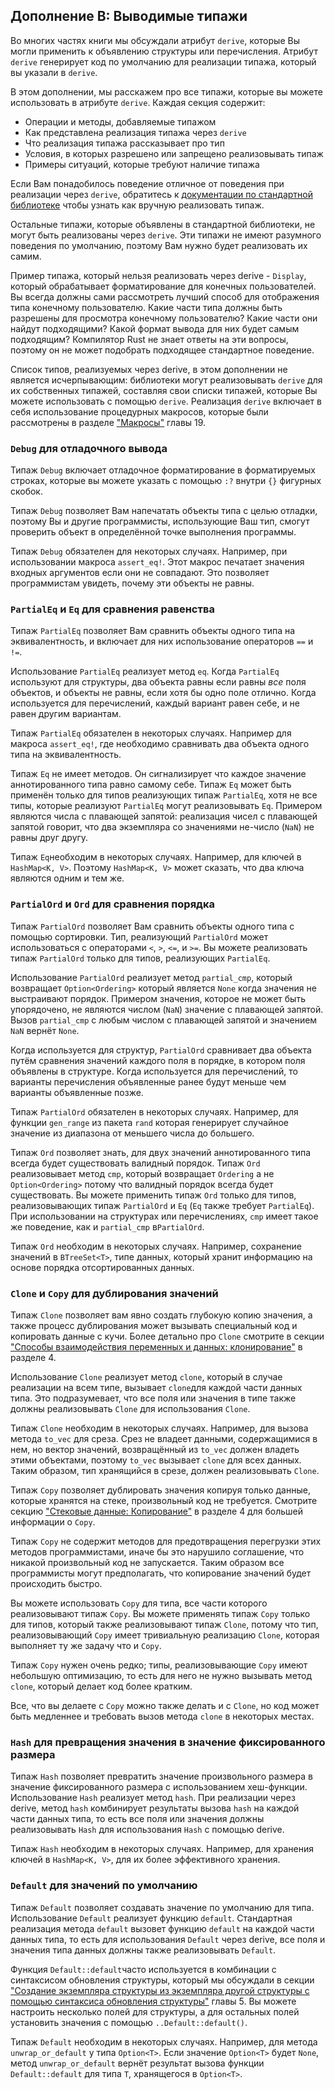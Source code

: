 ## Дополнение В: Выводимые типажи

Во многих частях книги мы обсуждали атрибут `derive`, которые Вы могли применить к объявлению структуры или перечисления. Атрибут `derive` генерирует код по умолчанию для реализации типажа, который вы указали в  `derive`.

В этом дополнении, мы расскажем про все типажи, которые вы можете использовать в атрибуте `derive`. Каждая секция содержит:

- Операции и методы, добавляемые типажом
- Как представлена реализация типажа через `derive`
- Что реализация типажа рассказывает про тип
- Условия, в которых разрешено или запрещено реализовывать типаж
- Примеры ситуаций, которые требуют наличие типажа

Если Вам понадобилось поведение отличное от поведения при реализации через `derive`, обратитесь к [документации по стандартной библиотеке](../std/index.html)<!-- ignore --> чтобы узнать как вручную реализовать типаж.

Остальные типажи, которые объявлены в стандартной библиотеки, не могут быть реализованы через `derive`. Эти типажи не имеют разумного поведения по умолчанию, поэтому Вам нужно будет реализовать их самим.

Пример типажа, который нельзя реализовать через derive - `Display`, который обрабатывает форматирование для конечных пользователей. Вы всегда должны сами рассмотреть лучший способ для отображения типа конечному пользователю. Какие части типа должны быть разрешены для просмотра конечному пользователю? Какие части они найдут подходящими? Какой формат вывода для них будет самым подходящим? Компилятор Rust не знает ответы на эти вопросы, поэтому он не может подобрать подходящее стандартное поведение.

Список типов, реализуемых через derive, в этом дополнении не является исчерпывающим: библиотеки могут реализовывать `derive` для их собственных типажей, составляя свои списки типажей, которые Вы можете использовать с помощью `derive`. Реализация `derive` включает в себя использование процедурных макросов, которые были рассмотрены в разделе ["Макросы"]<!--  --> главы 19.

### `Debug` для отладочного вывода

Типаж `Debug` включает отладочное форматирование в форматируемых строках, которые вы можете указать с помощью `:?` внутри `{}` фигурных скобок.

Типаж `Debug` позволяет Вам напечатать объекты типа с целью отладки, поэтому Вы и другие программисты, использующие Ваш тип, смогут проверить объект в определённой точке выполнения программы.

Типаж `Debug` обязателен для некоторых случаях. Например, при использовании макроса `assert_eq!`. Этот макрос печатает значения входных аргументов если они не совпадают. Это позволяет программистам увидеть, почему эти объекты не равны.

### `PartialEq` и `Eq` для сравнения равенства

Типаж `PartialEq` позволяет Вам сравнить объекты одного типа на эквивалентность, и включает для них использование операторов `==` и `!=`.

Использование `PartialEq` реализует метод `eq`. Когда `PartialEq` используют для структуры, два объекта равны если равны *все* поля объектов, и объекты не равны, если хотя бы одно поле отлично. Когда используется для перечислений, каждый вариант равен себе, и не равен другим вариантам.

Типаж `PartialEq` обязателен в некоторых случаях. Например для макроса `assert_eq!`, где необходимо сравнивать два объекта одного типа на эквивалентность.

Типаж `Eq` не имеет методов. Он сигнализирует что каждое значение аннотированного типа равно самому себе. Типаж `Eq` может быть применён только для типов реализующих типаж `PartialEq`, хотя не все типы, которые реализуют `PartialEq` могут реализовывать `Eq`. Примером являются числа с плавающей запятой: реализация чисел с плавающей запятой говорит, что два экземпляра со значениями не-число (`NaN`) не равны друг другу.

Типаж `Eq`необходим в некоторых случаях. Например, для ключей в `HashMap<K, V>`. Поэтому `HashMap<K, V>` может сказать, что два ключа являются одним и тем же.

### `PartialOrd` и `Ord` для сравнения порядка

Типаж `PartialOrd` позволяет Вам сравнить объекты одного типа с помощью сортировки. Тип, реализующий `PartialOrd` может использоваться с операторами `<`, `>`, `<=`, и `>=`. Вы можете реализовать типаж `PartialOrd` только для типов, реализующих `PartialEq`.

Использование `PartialOrd` реализует метод `partial_cmp`, который возвращает `Option<Ordering>` который является `None` когда значения не выстраивают порядок. Примером значения, которое не может быть упорядочено, не являются числом (`NaN`) значение с плавающей запятой. Вызов `partial_cmp` с любым числом с плавающей запятой и значением `NaN` вернёт `None`.

Когда используется для структур, `PartialOrd` сравнивает два объекта путём сравнения значений каждого поля в порядке, в котором поля объявлены в структуре. Когда используется для перечислений, то варианты перечисления объявленные ранее будут меньше чем варианты объявленные позже.

Типаж `PartialOrd` обязателен в некоторых случаях. Например, для функции `gen_range` из пакета `rand` которая генерирует случайное значение из диапазона от меньшего числа до большего.

Типаж `Ord` позволяет знать, для двух значений аннотированного типа всегда будет существовать валидный порядок. Типаж `Ord` реализовывает метод `cmp`, который возвращает `Ordering` а не `Option<Ordering>` потому что валидный порядок всегда будет существовать. Вы можете применить типаж  `Ord` только для типов, реализовывающих типаж `PartialOrd` и `Eq` (`Eq` также требует `PartialEq`). При использовании на структурах или перечислениях, `cmp` имеет такое же поведение, как и `partial_cmp` в`PartialOrd`.

Типаж `Ord` необходим в некоторых случаях. Например, сохранение значений в `BTreeSet<T>`, типе данных, который хранит информацию на основе порядка отсортированных данных.

### `Clone` и `Copy` для дублирования значений

Типаж `Clone` позволяет вам явно создать глубокую копию значения, а также процесс дублирования может вызывать специальный код и копировать данные с кучи. Более детально про `Clone` смотрите в секции ["Способы взаимодействия переменных и данных: клонирование"](ch04-01-what-is-ownership.html#ways-variables-and-data-interact-clone) в разделе 4.

Использование `Clone` реализует метод `clone`, который в случае реализации на всем типе, вызывает `clone`для каждой части данных типа. Это подразумевает, что все поля или значения в типе также должны реализовывать `Clone` для использования `Clone`.

Типаж `Clone` необходим в некоторых случаях. Например, для вызова метода `to_vec` для среза. Срез не владеет данными, содержащимися в нем, но вектор значений, возвращённый из `to_vec` должен владеть этими объектами, поэтому `to_vec` вызывает `clone` для всех данных. Таким образом, тип хранящийся в срезе, должен реализовывать `Clone`.

Типаж `Copy` позволяет дублировать значения копируя только данные, которые хранятся на стеке, произвольный код не требуется. Смотрите секцию ["Стековые данные: Копирование"](ch04-01-what-is-ownership.html#stack-only-data-copy)<!-- ignore --> в разделе 4 для большей информации о `Copy`.

Типаж `Copy` не содержит методов для предотвращения перегрузки этих методов программистами, иначе бы это нарушило соглашение, что никакой произвольный код не запускается. Таким образом все программисты могут предполагать, что копирование значений будет происходить быстро.

Вы можете использовать `Copy` для типа, все части которого реализовывают типаж `Copy`. Вы можете применять типаж `Copy` только для типов, который также реализовывают типаж `Clone`, потому что тип, реализовывающий `Copy` имеет тривиальную реализацию `Clone`, которая выполняет ту же задачу что и `Copy`.

Типаж `Copy` нужен очень редко; типы, реализовывающие `Copy` имеют небольшую оптимизацию, то есть для него не нужно вызывать метод `clone`, который делает код более кратким.

Все, что вы делаете с `Copy` можно также делать и с `Clone`, но код может быть медленнее и требовать вызов метода `clone` в некоторых местах.

### `Hash` для превращения значения в значение фиксированного размера

Типаж `Hash` позволяет превратить значение произвольного размера в значение фиксированного размера с использованием хеш-функции. Использование `Hash` реализует метод `hash`. При реализации через derive, метод `hash` комбинирует результаты вызова `hash` на каждой части данных типа, то есть все поля или значения должны реализовывать `Hash` для использования `Hash` с помощью derive.

Типаж `Hash` необходим в некоторых случаях. Например, для хранения ключей в `HashMap<K, V>`, для их более эффективного хранения.

### `Default` для значений по умолчанию

Типаж `Default` позволяет создавать значение по умолчанию для типа. Использование `Default` реализует функцию `default`. Стандартная реализация метода `default` вызовет функцию `default` на каждой части данных типа, то есть для использования `Default` через derive, все поля и значения типа данных должны также реализовывать `Default`.

Функция `Default::default`часто используется в комбинации с синтаксисом обновления структуры, который мы обсуждали в секции ["Создание экземпляра структуры из экземпляра другой структуры с помощью синтаксиса обновления структуры"](ch05-01-defining-structs.html#creating-instances-from-other-instances-with-struct-update-syntax)<!-- ignore --> главы 5. Вы можете настроить несколько полей для структуры, а для остальных полей установить значения с помощью <code>..Default::default()</code>.

Типаж `Default` необходим в некоторых случаях. Например, для метода `unwrap_or_default` у типа `Option<T>`. Если значение `Option<T>` будет `None`, метод `unwrap_or_default` вернёт результат вызова функции `Default::default` для типа `T`, хранящегося в `Option<T>`.


["Макросы"]: ch19-06-macros.html#macros